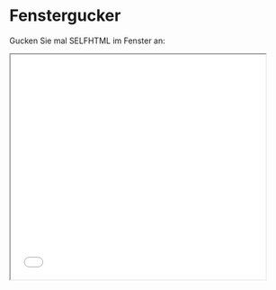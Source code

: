 <!DOCTYPE HTML PUBLIC "-//W3C//DTD HTML 4.01 Transitional//EN" "http://www.w3.org/TR/html4/loose.dtd">
<html>
<head>
<title>BasewarsRevival Changelog</title>
</head>
<body>
<h1>Fenstergucker</h1>

<p>Gucken Sie mal SELFHTML im Fenster an:</p>

<iframe src="../../../index.htm" width="90%" height="400" name="SELFHTML_in_a_box">
  <p>Ihr Browser kann leider keine eingebetteten Frames anzeigen:
  Sie k&ouml;nnen die eingebettete Seite &uuml;ber den folgenden Verweis
  aufrufen: <a href="../../../index.htm">SELFHTML</a></p>
</iframe>

</body>
</html>
